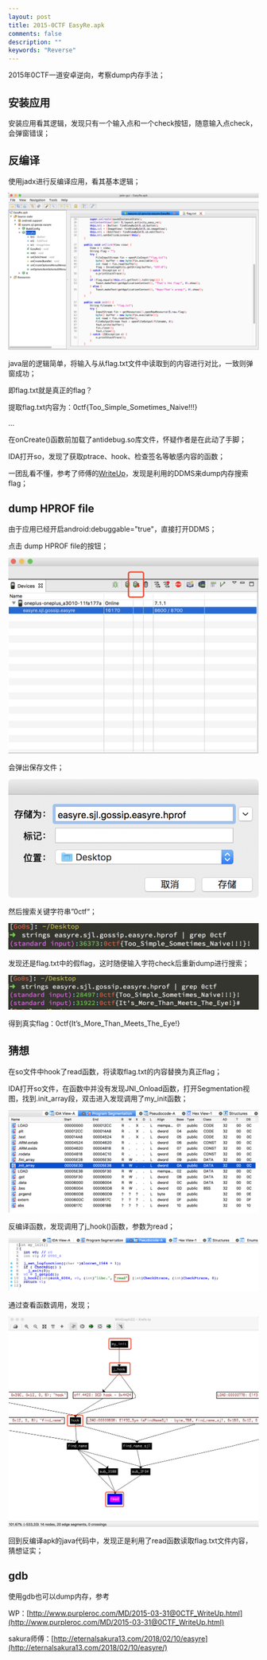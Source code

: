 ```yaml
---
layout: post
title: 2015-0CTF EasyRe.apk
comments: false
description: ""
keywords: "Reverse"
---
```


2015年0CTF一道安卓逆向，考察dump内存手法；

## 安装应用

安装应用看其逻辑，发现只有一个输入点和一个check按钮，随意输入点check，会弹窗错误；

## 反编译

使用jadx进行反编译应用，看其基本逻辑；

![2098409763](/assets/images/2018-04-12/2098409763.png)

java层的逻辑简单，将输入与从flag.txt文件中读取到的内容进行对比，一致则弹窗成功；

即flag.txt就是真正的flag？

提取flag.txt内容为：0ctf{Too_Simple_Sometimes_Naive!!!}

...

在onCreate()函数前加载了antidebug.so库文件，怀疑作者是在此动了手脚；

IDA打开so，发现了获取ptrace、hook、检查签名等敏感内容的函数；

一团乱看不懂，参考了师傅的[WriteUp](http://ipushino.blogspot.sg/2015/04/0ops-ctf-qualifiers-2015-simpleapk.html)，发现是利用的DDMS来dump内存搜索flag；

## dump HPROF file

由于应用已经开启android:debuggable="true"，直接打开DDMS；

点击 dump HPROF file的按钮；

![3027937854](/assets/images/2018-04-12/3027937854.png)

会弹出保存文件；

![2178333767](/assets/images/2018-04-12/2178333767.png)

然后搜索关键字符串”0ctf“；

![972582](/assets/images/2018-04-12/972582.png)

发现还是flag.txt中的假flag，这时随便输入字符check后重新dump进行搜索；

![1365421328](/assets/images/2018-04-12/1365421328.png)

得到真实flag：0ctf{It’s_More_Than_Meets_The_Eye!}

## 猜想

在so文件中hook了read函数，将读取flag.txt的内容替换为真正flag；

IDA打开so文件，在函数中并没有发现JNI_Onload函数，打开Segmentation视图，找到.init_array段，双击进入发现调用了my_init函数；

![3612529782](/assets/images/2018-04-12/3612529782.png)

反编译函数，发现调用了j_hook()函数，参数为read；

![3033484250](/assets/images/2018-04-12/3033484250.png)

通过查看函数调用，发现；

![1615844861](/assets/images/2018-04-12/1615844861.png)

回到反编译apk的java代码中，发现正是利用了read函数读取flag.txt文件内容，猜想证实；

## gdb

使用gdb也可以dump内存，参考

WP：[http://www.purpleroc.com/MD/2015-03-31@0CTF_WriteUp.html](http://www.purpleroc.com/MD/2015-03-31@0CTF_WriteUp.html)

sakura师傅：[http://eternalsakura13.com/2018/02/10/easyre](http://eternalsakura13.com/2018/02/10/easyre/)
